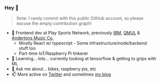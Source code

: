 ### Hey 👋
> Note: I rarely commit with this public GitHub account, so please excuse the empty contribution graph!

- :office: Frontend dev at Play Sports Network, previously [IBM]( https://github.com/IBM), [QMUL]( https://www.qmul.ac.uk/ ) & [Andertons Music Co]( https://www.andertons.co.uk/),  
  - Mostly React w/ typescript - Some infrastructure/node/backend stuff too
  - Part-time IoT/Raspberry Pi tinkerer
- 🌱 Learning... lots... currently looking at tensorflow & getting to grips with ML
- 💬 Ask me about... bikes, raspberry pis, etc
- 📫 More active on [Twitter](https://twitter.com/tomsherlocked) and sometimes [my blog](https://tomsherlock.info)
